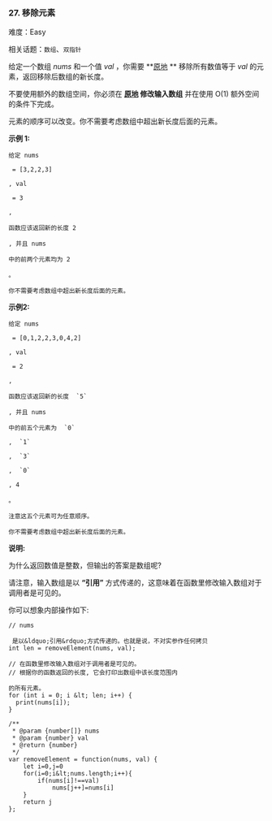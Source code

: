 ### 27. 移除元素

难度：Easy

相关话题：`数组`、`双指针`

给定一个数组  *nums* 和一个值  *val* ，你需要 **[原地](https://baike.baidu.com/item/%E5%8E%9F%E5%9C%B0%E7%AE%97%E6%B3%95)
** 移除所有数值等于 *val* 的元素，返回移除后数组的新长度。



不要使用额外的数组空间，你必须在 **[原地](https://baike.baidu.com/item/%E5%8E%9F%E5%9C%B0%E7%AE%97%E6%B3%95)
修改输入数组** 并在使用 O(1) 额外空间的条件下完成。



元素的顺序可以改变。你不需要考虑数组中超出新长度后面的元素。



 **示例 1:** 





```
给定 nums

 = [3,2,2,3]

, val

 = 3

,

函数应该返回新的长度 2

, 并且 nums 

中的前两个元素均为 2

。

你不需要考虑数组中超出新长度后面的元素。

```

 **示例2:** 





```
给定 nums

 = [0,1,2,2,3,0,4,2]

, val

 = 2

,

函数应该返回新的长度  `5` 

, 并且 nums 

中的前五个元素为  `0` 

,  `1` 

,  `3` 

,  `0` 

, 4

。

注意这五个元素可为任意顺序。

你不需要考虑数组中超出新长度后面的元素。

```

 **说明:** 



为什么返回数值是整数，但输出的答案是数组呢?



请注意，输入数组是以 **&ldquo;引用&rdquo;** 方式传递的，这意味着在函数里修改输入数组对于调用者是可见的。



你可以想象内部操作如下:





```
// nums

 是以&ldquo;引用&rdquo;方式传递的。也就是说，不对实参作任何拷贝
int len = removeElement(nums, val);

// 在函数里修改输入数组对于调用者是可见的。
// 根据你的函数返回的长度, 它会打印出数组中该长度范围内

的所有元素。
for (int i = 0; i &lt; len; i++) {
  print(nums[i]);
}

```


```
/**
 * @param {number[]} nums
 * @param {number} val
 * @return {number}
 */
var removeElement = function(nums, val) {
    let i=0,j=0
    for(i=0;i&lt;nums.length;i++){
        if(nums[i]!==val)
            nums[j++]=nums[i]
    }
    return j
};



```
